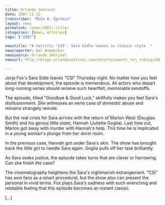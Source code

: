 ```yaml
---
title: Orlando Sentinel
date: 2007-11-12
transcriber: "Mika A. Epstein"
layout: news
permalink: /news/2007/:title/
categories: [News, Articles]
tags: ["2007"]

newstitle: "A terrific 'CSI': Sara Sidle leaves in classic style  "
newsreporter: Hal Boedecker
newssource: Orlando Sentinel
newsurl: http://blogs.orlandosentinel.com/entertainment\_tv\_tvblog/2007/11/a-terrific-csi-.html

---
```

Jorja Fox's Sara Sidle leaves "CSI" Thursday night. No matter how you feel about that development, the episode is tremendous. All actors who depart long-running series should receive such heartfelt, memorable sendoffs.

The episode, titled "Goodbye & Good Luck," skillfully makes you feel Sara's disillusionment. She witnesses an eerie case of domestic abuse and remains strangely remote.

But the real crisis for Sara arrives with the return of Marlon West (Douglas Smith) and his genius little sister, Hannah (Juliette Goglia). Last time out, Marlon got away with murder with Hannah's help. This time he is implicated in a young woman's plunge from her dorm room.

In the previous case, Hannah got under Sara's skin. The show has brought back the little girl to needle Sara again. Goglia pulls off her task brilliantly.

As Sara seeks justice, the episode takes turns that are clever or harrowing. Can she finish the case?

The cinematography heightens the Sara's nightmarish estrangement. "CSI" has won fans as a smart procedural, but the show also can present the personal in vivid terms. Fox plays Sara's sadness with such wrenching and relatable feeling that this episode becomes an instant classic.

[...]
